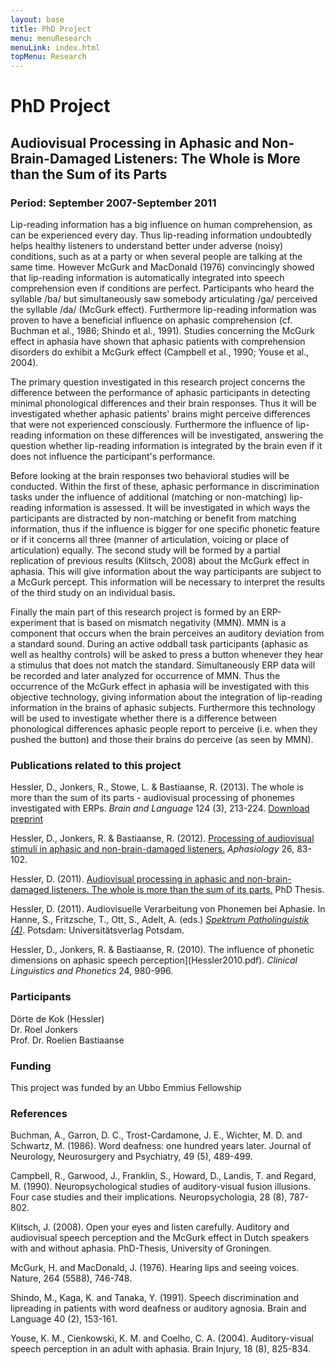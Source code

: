 ```yaml
---
layout: base
title: PhD Project
menu: menuResearch
menuLink: index.html
topMenu: Research
---
```


PhD Project
============




Audiovisual Processing in Aphasic and Non-Brain-Damaged Listeners: The Whole is More than the Sum of its Parts
--------------------------------------------------------------------------


### Period: September 2007-September 2011

Lip-reading information has a big influence on human comprehension, as can be experienced every day. Thus lip-reading information undoubtedly helps healthy listeners to understand better under adverse (noisy) conditions, such as at a party or when several people are talking at the same time. However McGurk and MacDonald (1976) convincingly showed that lip-reading information is automatically integrated into speech comprehension even if conditions are perfect. Participants who heard the syllable /ba/ but simultaneously saw somebody articulating /ga/ perceived the syllable /da/ (McGurk effect). Furthermore lip-reading information was proven to have a beneficial influence on aphasic comprehension (cf. Buchman et al., 1986; Shindo et al., 1991). Studies concerning the McGurk effect in aphasia have shown that aphasic patients with comprehension disorders do exhibit a McGurk effect (Campbell et al., 1990; Youse et al., 2004).

The primary question investigated in this research project concerns the difference between the performance of aphasic participants in detecting minimal phonological differences and their brain responses. Thus it will be investigated whether aphasic patients' brains might perceive differences that were not experienced consciously. Furthermore the influence of lip-reading information on these differences will be investigated, answering the question whether lip-reading information is integrated by the brain even if it does not influence the participant's performance.

Before looking at the brain responses two behavioral studies will be conducted. Within the first of these, aphasic performance in discrimination tasks under the influence of additional (matching or non-matching) lip-reading information is assessed. It will be investigated in which ways the participants are distracted by non-matching or benefit from matching information, thus if the influence is bigger for one specific phonetic feature or if it concerns all three (manner of articulation, voicing or place of articulation) equally. The second study will be formed by a partial replication of previous results (Klitsch, 2008) about the McGurk effect in aphasia. This will give information about the way participants are subject to a McGurk percept. This information will be necessary to interpret the results of the third study on an individual basis.

Finally the main part of this research project is formed by an ERP-experiment that is based on mismatch negativity (MMN). MMN is a component that occurs when the brain perceives an auditory deviation from a standard sound. During an active oddball task participants (aphasic as well as healthy controls) will be asked to press a button whenever they hear a stimulus that does not match the standard. Simultaneously ERP data will be recorded and later analyzed for occurrence of MMN. Thus the occurrence of the McGurk effect in aphasia will be investigated with this objective technology, giving information about the integration of lip-reading information in the brains of aphasic subjects. Furthermore this technology will be used to investigate whether there is a difference between phonological differences aphasic people report to perceive (i.e. when they pushed the button) and those their brains do perceive (as seen by MMN).

### Publications related to this project

Hessler, D., Jonkers, R., Stowe, L. & Bastiaanse, R. (2013). The whole is more than the sum of its parts - audiovisual processing of phonemes investigated with ERPs. *Brain and Language* 124 (3), 213-224. [Download preprint](Hessler2013.pdf)

Hessler, D., Jonkers, R. & Bastiaanse, R. (2012). [Processing of audiovisual stimuli in aphasic and non-brain-damaged listeners.](http://www.tandfonline.com/doi/abs/10.1080/02687038.2011.608840) *Aphasiology* 26, 83-102.

Hessler, D. (2011). [Audiovisual processing in aphasic and non-brain-damaged listeners. The whole is more than the sum of its parts.](http://irs.ub.rug.nl/ppn/338802789) PhD Thesis. 

Hessler, D. (2011). Audiovisuelle Verarbeitung von Phonemen bei Aphasie. In Hanne, S., Fritzsche, T., Ott, S., Adelt, A. (eds.) [*Spektrum Patholinguistik (4)*](http://opus.kobv.de/ubp/volltexte/2011/5314/pdf/spath04.pdf). Potsdam: Universitätsverlag Potsdam.

Hessler, D., Jonkers, R. & Bastiaanse, R. (2010). The influence of phonetic dimensions on aphasic speech
perception](Hessler2010.pdf). *Clinical Linguistics and Phonetics* 24, 980-996.
	
### Participants

D&ouml;rte de Kok (Hessler)  
Dr. Roel Jonkers  
Prof. Dr. Roelien Bastiaanse  

### Funding

This project was funded by an Ubbo Emmius Fellowship

### References

Buchman, A., Garron, D. C., Trost-Cardamone, J. E., Wichter, M. D. and Schwartz, M. (1986). Word deafness: one hundred years later. Journal of Neurology, Neurosurgery and Psychiatry, 49 (5), 489-499.

Campbell, R., Garwood, J., Franklin, S., Howard, D., Landis, T. and Regard, M. (1990). Neuropsychological studies of auditory-visual fusion illusions. Four case studies and their implications. Neuropsychologia, 28 (8), 787-802.

Klitsch, J. (2008). Open your eyes and listen carefully. Auditory and audiovisual speech perception and the McGurk effect in Dutch speakers with and without aphasia. PhD-Thesis, University of Groningen.

McGurk, H. and MacDonald, J. (1976). Hearing lips and seeing voices. Nature, 264 (5588), 746-748.

Shindo, M., Kaga, K. and Tanaka, Y. (1991). Speech discrimination and lipreading in patients with word deafness or auditory agnosia. Brain and Language 40 (2), 153-161.

Youse, K. M., Cienkowski, K. M. and Coelho, C. A. (2004). Auditory-visual speech perception in an adult with aphasia. Brain Injury, 18 (8), 825-834.